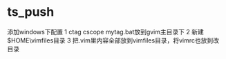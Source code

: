 # ts_push
添加windows下配置
1 ctag cscope mytag.bat放到gvim主目录下
2 新建$HOME\vimfiles目录
3 把.vim里内容全部放到vimfiles目录，将vimrc也放到改目录